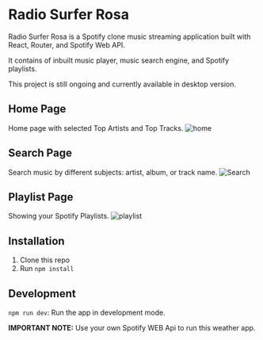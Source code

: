# Radio Surfer Rosa

Radio Surfer Rosa is a Spotify clone music streaming application built with React, Router, and Spotify Web API.

It contains of inbuilt music player, music search engine, and Spotify playlists.

This project is still ongoing and currently available in desktop version.

## Home Page
Home page with selected Top Artists and Top Tracks.
![home](https://github.com/AnushkaRi/radio-surfer-rosa/assets/93154379/e6c2b086-555d-40dd-be39-d34460a02fd4)

## Search Page
Search music by different subjects: artist, album, or track name.
![Search](https://github.com/AnushkaRi/radio-surfer-rosa/assets/93154379/a25bcf5f-73bc-493d-9770-60d4fc1b3cd8)

## Playlist Page
Showing your Spotify Playlists.
![playlist](https://github.com/AnushkaRi/radio-surfer-rosa/assets/93154379/5980ec22-bab0-49c7-920e-93f8af706b7c)

## Installation
1. Clone this repo
2. Run `npm install`

## Development
 `npm run dev`: Run the app in development mode.

**IMPORTANT NOTE:** Use your own Spotify WEB Api to run this weather app.
